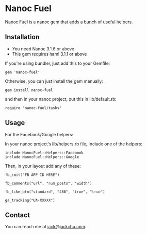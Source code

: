 Nanoc Fuel
=============================

Nanoc Fuel is a nanoc gem that adds a bunch of useful helpers.

Installation
------------

- You need Nanoc 3.1.6 or above
- This gem requires haml 3.1.1 or above

If you're using bundler, just add this to your Gemfile:

    gem 'nanoc-fuel'

Otherwise, you can just install the gem manually:

    gem install nanoc-fuel

and then in your nanoc project, put this in lib/default.rb:

    require 'nanoc-fuel/tasks'

Usage
------------

For the Facebook/Google helpers:

In your nanoc project's lib/helpers.rb file, include one of the helpers:

    include NanocFuel::Helpers::Facebook  
    include NanocFuel::Helpers::Google

Then, in your layout add any of these:

    fb_init("FB APP ID HERE")

    fb_comments("url", "num_posts", "width")

    fb_like_btn("standard", "450", "true", "true")

    ga_tracking("UA-XXXXX")

Contact
------------
You can reach me at <jack@jackchu.com>.